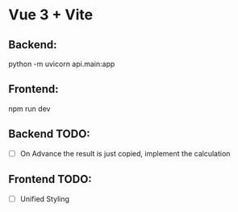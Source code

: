 # Vue 3 + Vite
## Backend:
python -m uvicorn api.main:app 

## Frontend:
npm run dev

## Backend TODO:
- [ ] On Advance the result is just copied, implement the calculation

## Frontend TODO:
- [ ] Unified Styling